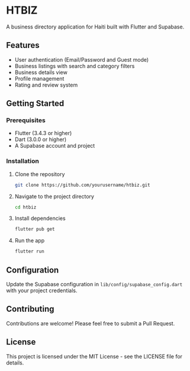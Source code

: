 # HTBIZ

A business directory application for Haiti built with Flutter and Supabase.

## Features

- User authentication (Email/Password and Guest mode)
- Business listings with search and category filters
- Business details view
- Profile management
- Rating and review system

## Getting Started

### Prerequisites

- Flutter (3.4.3 or higher)
- Dart (3.0.0 or higher)
- A Supabase account and project

### Installation

1. Clone the repository
   ```bash
   git clone https://github.com/yourusername/htbiz.git
   ```

2. Navigate to the project directory
   ```bash
   cd htbiz
   ```

3. Install dependencies
   ```bash
   flutter pub get
   ```

4. Run the app
   ```bash
   flutter run
   ```

## Configuration

Update the Supabase configuration in `lib/config/supabase_config.dart` with your project credentials.

## Contributing

Contributions are welcome! Please feel free to submit a Pull Request.

## License

This project is licensed under the MIT License - see the LICENSE file for details.
